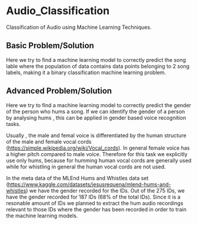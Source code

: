 # Audio_Classification
Classification of Audio using Machine Learning Techniques.

<h2>Basic Problem/Solution</h2>

Here we try to find a machine learning model to correctly predict the song lable where the population of data contains data points belonging to 2 song labels, making it a binary classification machine learning problem.

<h2>Advanced Problem/Solution</h2>

Here we try to find a machine learning model to correctly predict the gender of the person who hums a song. If we can identify the gender of a person by analysing hums , this can be applied in gender based voice recognition tasks.

Usually , the male and femal voice is differentiated by the human structure of the male and female vocal cords (https://simple.wikipedia.org/wiki/Vocal_cords). In general female voice has a higher pitch compared to male voice. Therefore for this task we explicitly use only hums, because for humming human vocal cords are generally used while for whistling in general the human vocal cords are not used.

In the meta data of the MLEnd Hums and Whistles data set (https://www.kaggle.com/datasets/jesusrequena/mlend-hums-and-whistles) we have the gender recorded for the IDs. Out of the 275 IDs, we have the gender recorded for 187 IDs (68% of the total IDs). Since it is a resonable amount of IDs we planned to extract the hum audio recordings relevant to those IDs where the gender has been recorded in order to train the machine learning models.
